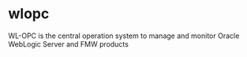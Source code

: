 # wlopc
WL-OPC is the central operation system to manage and monitor Oracle WebLogic Server and FMW products
